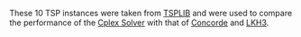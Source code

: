 These 10 TSP instances were taken from [TSPLIB](http://comopt.ifi.uni-heidelberg.de/software/TSPLIB95/) and were used to compare the performance of the [Cplex Solver](../../TSPmtz.mod) with that of [Concorde](https://www.math.uwaterloo.ca/tsp/concorde/index.html) and [LKH3](http://akira.ruc.dk/~keld/research/LKH/).